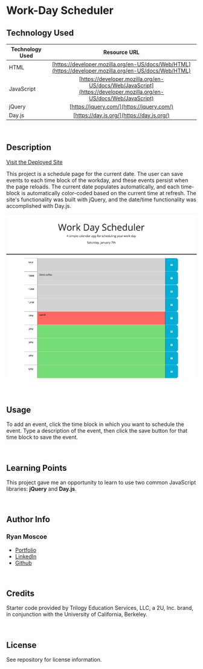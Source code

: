 # Work-Day Scheduler

## Technology Used 

| Technology Used         | Resource URL           | 
| ------------- |:-------------:| 
| HTML    | [https://developer.mozilla.org/en-US/docs/Web/HTML](https://developer.mozilla.org/en-US/docs/Web/HTML) | 
| JavaScript     | [https://developer.mozilla.org/en-US/docs/Web/JavaScript](https://developer.mozilla.org/en-US/docs/Web/JavaScript)      |   
| jQuery | [https://jquery.com/](https://jquery.com/)     |  
| Day.js | [https://day.js.org/](https://day.js.org/) |  

<br />

## Description 

[Visit the Deployed Site](https://rmoscoe.github.io/work-day-scheduler)

This project is a schedule page for the current date. The user can save events to each time block of the workday, and these events persist when the page reloads. The current date populates automatically, and each time-block is automatically color-coded based on the current time at refresh. The site's functionality was built with jQuery, and the date/time functionality was accomplished with Day.js.

![Site Langing Page](./assets/images/Scheduler.jpg)

<br />


## Usage 

To add an event, click the time block in which you want to schedule the event. Type a description of the event, then click the save button for that time block to save the event.

<br />

## Learning Points 

This project gave me an opportunity to learn to use two common JavaScript libraries: **jQuery** and **Day.js**.

<br />

## Author Info

### Ryan Moscoe 


* [Portfolio](https://rmoscoe.github.io/portfolio/)
* [LinkedIn](https://www.linkedin.com/in/ryan-moscoe-8652973/)
* [Github](https://github.com/rmoscoe)

<br/>

## Credits

Starter code provided by Trilogy Education Services, LLC, a 2U, Inc. brand, in conjunction with the University of California, Berkeley.

<br/>

## License

See repository for license information.